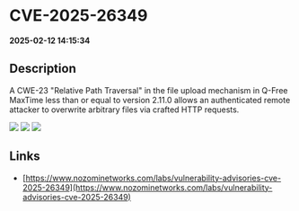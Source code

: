 # CVE-2025-26349

**2025-02-12 14:15:34**

## Description
A CWE-23 "Relative Path Traversal" in the file upload mechanism in Q-Free MaxTime less than or equal to version 2.11.0 allows an authenticated remote attacker to overwrite arbitrary files via crafted HTTP requests.

![](https://img.shields.io/static/v1?label=Score&message=7.2&color=red)
![](https://img.shields.io/static/v1?label=Severity&message=HIGH&color=red)
![](https://img.shields.io/static/v1?label=CWE&message=Traversal&color=green)

## Links
- [https://www.nozominetworks.com/labs/vulnerability-advisories-cve-2025-26349](https://www.nozominetworks.com/labs/vulnerability-advisories-cve-2025-26349)
